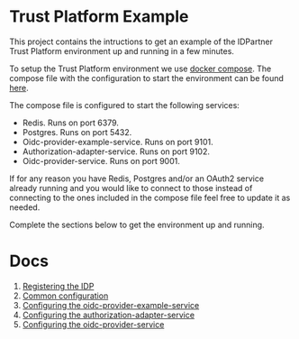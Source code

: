 # Trust Platform Example
This project contains the intructions to get an example of the IDPartner Trust Platform environment up and running in a few minutes.

To setup the Trust Platform environment we use [docker compose](https://docs.docker.com/compose/). The compose file with the configuration to start the environment can be found [here](docker-compose.yml).

The compose file is configured to start the following services:
- Redis. Runs on port 6379.
- Postgres. Runs on port 5432.
- Oidc-provider-example-service. Runs on port 9101.
- Authorization-adapter-service. Runs on port 9102.
- Oidc-provider-service. Runs on port 9001.

If for any reason you have Redis, Postgres and/or an OAuth2 service already running and you would like to connect to those instead of connecting to the ones included in the compose file feel free to update it as needed.

Complete the sections below to get the environment up and running.

# Docs
1. [Registering the IDP](#TBD)
1. [Common configuration](docs/common-configuration.md)
1. [Configuring the oidc-provider-example-service](docs/configuring-oidc-provider-example-service.md)
1. [Configuring the authorization-adapter-service](docs/configuring-authorization-adapter-service.md)
1. [Configuring the oidc-provider-service](docs/configuring-oidc-provider-service.md)